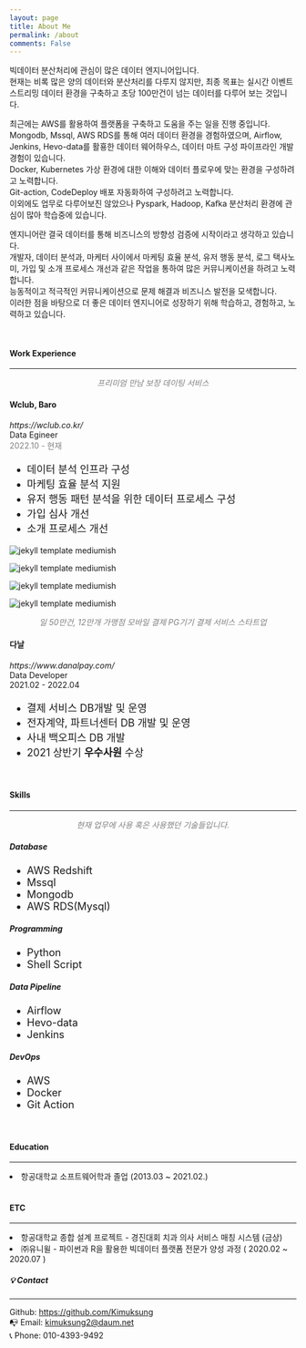 ```yaml
---
layout: page
title: About Me
permalink: /about
comments: False
---
```


<div class="row justify-content-between">
<div class="col-md-8 pr-5">

<p>
빅데이터 분산처리에 관심이 많은 데이터 엔지니어입니다.<br>
현재는 비록 많은 양의 데이터와 분산처리를 다루지 않지만, 최종 목표는 실시간 이벤트 스트리밍 데이터 환경을 구축하고 초당 100만건이 넘는 데이터를 다루어 보는 것입니다.
</p>

<p>
최근에는 AWS를 활용하여 플랫폼을 구축하고 도움을 주는 일을 진행 중입니다.<br>
Mongodb, Mssql, AWS RDS를 통해 여러 데이터 환경을 경험하였으며, Airflow, Jenkins, Hevo-data를 활횽한 데이터 웨어하우스, 데이터 마트 구성 파이프라인 개발 경험이 있습니다.<br>
Docker, Kubernetes 가상 환경에 대한 이해와 데이터 플로우에 맞는 환경을 구성하려고 노력합니다.<br>
Git-action, CodeDeploy 배포 자동화하여 구성하려고 노력합니다. <br>
이외에도 업무로 다루어보진 않았으나 Pyspark, Hadoop, Kafka 분산처리 환경에 관심이 많아 학습중에 있습니다.
</p>

<p>
엔지니어란 결국 데이터를 통해 비즈니스의 방향성 검증에 시작이라고 생각하고 있습니다.<br>
개발자, 데이터 분석과, 마케터 사이에서 마케팅 효율 분석, 유저 행동 분석, 로그 택사노미, 가입 및 소개 프로세스 개선과 같은 작업을 통하여 많은 커뮤니케이션을 하려고 노력합니다. <br>
능동적이고 적극적인 커뮤니케이션으로 문제 해결과 비즈니스 발전을 모색합니다. <br>
이러한 점을 바탕으로 더 좋은 데이터 엔지니어로 성장하기 위해 학습하고, 경험하고, 노력하고 있습니다.<br>
</p>

<br>
<h4>Work Experience</h4>
<hr>
<div class="subheading mb-3" style="color: gray; text-align: center; font-style: italic;">프리미엄 만남 보장 데이팅 서비스</div>
<div class="row clearfix">
    <div class="col-xs-12 col-sm-12 col-md-5 no-print">
        <h4 class="mb-0">Wclub, Baro</h4>
        <div style="font-style: italic; margin-bottom: 0px;">https://wclub.co.kr/</div>
        <div class="subheading mb-3" >Data Egineer</div>
        <div class="subheading mb-3" style="color: gray;">2022.10 - 현재</div>
    </div>
    
<div class="col-xs-12 col-sm-12 col-md-7 col-print-12">
    <ul style="font-size: 18px;">
        <li>데이터 분석 인프라 구성</li>
        <li>마케팅 효율 분석 지원</li>
        <li>유저 행동 패턴 분석을 위한 데이터 프로세스 구성</li>
        <li>가입 심사 개선</li>
        <li>소개 프로세스 개선</li>
    </ul>
    </div>
</div>
<p class="mb-5"><img class="shadow-lg" src="{{site.baseurl}}/assets/images/1-datainfra.png" alt="jekyll template mediumish" /></p>
<p class="mb-5"><img class="shadow-lg" src="{{site.baseurl}}/assets/images/1-1datainfra.png" alt="jekyll template mediumish" /></p>
<p class="mb-5"><img class="shadow-lg" src="{{site.baseurl}}/assets/images/2logarchitectur.png" alt="jekyll template mediumish" /></p>
<p class="mb-5"><img class="shadow-lg" src="{{site.baseurl}}/assets/images/3-process.png" alt="jekyll template mediumish" /></p>
<div class="subheading mb-3" style="color: gray; text-align: center; font-style: italic;">일 50만건, 12만개 가맹점 모바일 결제 PG기기 결제 서비스 스타트업</div>
<div class="row clearfix">
    <div class="col-xs-12 col-sm-12 col-md-5 no-print">
        <h4 class="mb-0">다날</h4>
        <div style="font-style: italic; margin-bottom: 0px;">https://www.danalpay.com/</div>
        <div class="subheading mb-3" >Data Developer</div>
        <div class="subheading mb-3">2021.02 - 2022.04</div>
    </div>
<div class="col-xs-12 col-sm-12 col-md-7 col-print-12">
    <ul style="font-size: 18px;">
        <li>결제 서비스 DB개발 및 운영</li>
        <li>전자계약, 파트너센터 DB 개발 및 운영</li>
        <li>사내 백오피스 DB 개발</li>
        <li>2021 상반기 <strong>우수사원</strong> 수상</li>
    </ul>
    </div>
</div>
<br>

<h4>Skills</h4>
<hr>
<div class="subheading mb-3" style="color: gray; text-align: center; font-style: italic;">현재 업무에 사용 혹은 사용했던 기술들입니다.</div>
<div class="row clearfix">
    <div class="col-xs-12 col-sm-12 col-md-5 no-print">
        <h5 class="mb-0">Database</h5>
    </div>
    <div class="col-xs-12 col-sm-12 col-md-7 col-print-12">
        <ul style="font-size: 18px;">
            <li>AWS Redshift</li>
            <li>Mssql</li>
            <li>Mongodb</li>
            <li>AWS RDS(Mysql)</li>
        </ul>
        </div>
    <div class="col-xs-12 col-sm-12 col-md-5 no-print">
        <h5 class="mb-0">Programming</h5>
    </div>
    <div class="col-xs-12 col-sm-12 col-md-7 col-print-12">
        <ul style="font-size: 18px;">
            <li>Python</li>
            <li>Shell Script</li>
        </ul>
        </div>
    <div class="col-xs-12 col-sm-12 col-md-5 no-print">
        <h5 class="mb-0">Data Pipeline</h5>
    </div>
    <div class="col-xs-12 col-sm-12 col-md-7 col-print-12">
        <ul style="font-size: 18px;">
            <li>Airflow</li>
            <li>Hevo-data</li>
            <li>Jenkins</li>
        </ul>
        </div>
    <div class="col-xs-12 col-sm-12 col-md-5 no-print">
        <h5 class="mb-0">DevOps</h5>
    </div>
    <div class="col-xs-12 col-sm-12 col-md-7 col-print-12">
        <ul style="font-size: 18px;">
            <li>AWS</li>
            <li>Docker</li>
            <li>Git Action</li>
        </ul>
        </div>
</div>
<br>

<h4>Education</h4>
<hr>
<div>
    <li>항공대학교 소프트웨어학과 졸업 (2013.03 ~ 2021.02.)</li>
</div>
<br>

<h4>ETC</h4>
<hr>
<div>
    <li>항공대학교 종합 설계 프로젝트 - 경진대회 치과 의사 서비스 매칭 시스템 (금상)</li>
    <li>㈜유니윌  - 파이썬과 R을 활용한 빅데이터 플랫폼 전문가 양성 과정 ( 2020.02 ~ 2020.07 )</li>
</div>

</div>

<div class="col-md-4">
<div class="sticky-top sticky-top-80">
<div class="contact">
<h5>💡 Contact</h5>
<hr>
<div class="contact-item">
    <i class="fab fa-github"></i> Github: <a href="https://github.com/Kimuksung" target="_blank">https://github.com/Kimuksung</a>
</div>
<div class="contact-item">
    📭 Email: <a href="mailto:kimuksung2@daum.net">kimuksung2@daum.net</a>
</div>
<div class="contact-item">
    📞 Phone: 010-4393-9492
</div>


</div>
</div>
</div>
</div>

